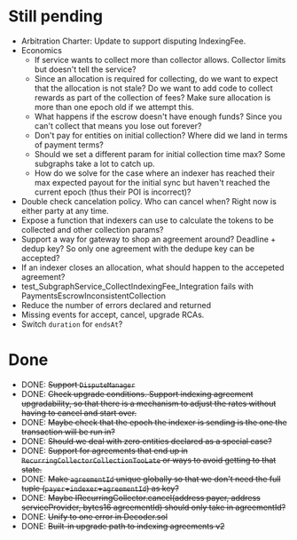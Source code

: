 # Still pending

* Arbitration Charter: Update to support disputing IndexingFee.
* Economics
  * If service wants to collect more than collector allows. Collector limits but doesn't tell the service?
  * Since an allocation is required for collecting, do we want to expect that the allocation is not stale? Do we want to add code to collect rewards as part of the collection of fees? Make sure allocation is more than one epoch old if we attempt this.
  * What happens if the escrow doesn't have enough funds? Since you can't collect that means you lose out forever?
  * Don't pay for entities on initial collection? Where did we land in terms of payment terms?
  * Should we set a different param for initial collection time max? Some subgraphs take a lot to catch up.
  * How do we solve for the case where an indexer has reached their max expected payout for the initial sync but haven't reached the current epoch (thus their POI is incorrect)?
* Double check cancelation policy. Who can cancel when? Right now is either party at any time.
* Expose a function that indexers can use to calculate the tokens to be collected and other collection params?
* Support a way for gateway to shop an agreement around? Deadline + dedup key? So only one agreement with the dedupe key can be accepted?
* If an indexer closes an allocation, what should happen to the accepeted agreement?
* test_SubgraphService_CollectIndexingFee_Integration fails with PaymentsEscrowInconsistentCollection
* Reduce the number of errors declared and returned
* Missing events for accept, cancel, upgrade RCAs.
* Switch `duration` for `endsAt`?

# Done

* DONE: ~~Support `DisputeManager`~~
* DONE: ~~Check upgrade conditions. Support indexing agreement upgradability, so that there is a mechanism to adjust the rates without having to cancel and start over.~~
* DONE: ~~Maybe check that the epoch the indexer is sending is the one the transaction will be run in?~~
* DONE: ~~Should we deal with zero entities declared as a special case?~~
* DONE: ~~Support for agreements that end up in `RecurringCollectorCollectionTooLate` or ways to avoid getting to that state.~~
* DONE: ~~Make `agreementId` unique globally so that we don't need the full tuple (`payer`+`indexer`+`agreementId`) as key?~~
* DONE: ~~Maybe IRecurringCollector.cancel(address payer, address serviceProvider, bytes16 agreementId) should only take in agreementId?~~
* DONE: ~~Unify to one error in Decoder.sol~~
* DONE: ~~Built-in upgrade path to indexing agreements v2~~
